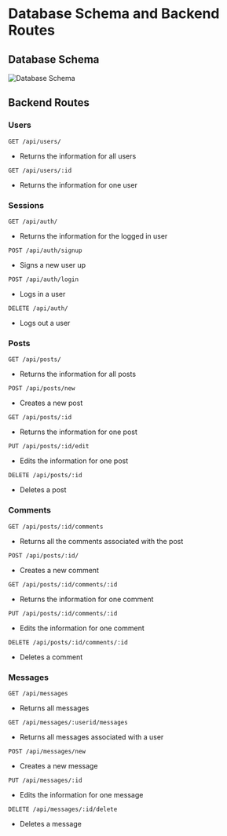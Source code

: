 # Database Schema and Backend Routes

## Database Schema

![Database Schema](https://cdn.discordapp.com/attachments/1117948168353628201/1129194488678596719/image.png)


## Backend Routes

### Users
`GET /api/users/`
* Returns the information for all users

`GET /api/users/:id`
* Returns the information for one user

### Sessions
`GET /api/auth/`
* Returns the information for the logged in user

`POST /api/auth/signup`
* Signs a new user up

`POST /api/auth/login`
* Logs in a user

`DELETE /api/auth/`
* Logs out a user

### Posts
`GET /api/posts/`
* Returns the information for all posts

`POST /api/posts/new`
* Creates a new post

`GET /api/posts/:id`
* Returns the information for one post

`PUT /api/posts/:id/edit`
* Edits the information for one post

`DELETE /api/posts/:id`
* Deletes a post

### Comments
`GET /api/posts/:id/comments`
* Returns all the comments associated with the post

`POST /api/posts/:id/`
* Creates a new comment

`GET /api/posts/:id/comments/:id`
* Returns the information for one comment

`PUT /api/posts/:id/comments/:id`
* Edits the information for one comment

`DELETE /api/posts/:id/comments/:id`
* Deletes a comment

### Messages

`GET /api/messages`
* Returns all messages

`GET /api/messages/:userid/messages`
* Returns all messages associated with a user

`POST /api/messages/new`
* Creates a new message

`PUT /api/messages/:id`
* Edits the information for one message

`DELETE /api/messages/:id/delete`
* Deletes a message
